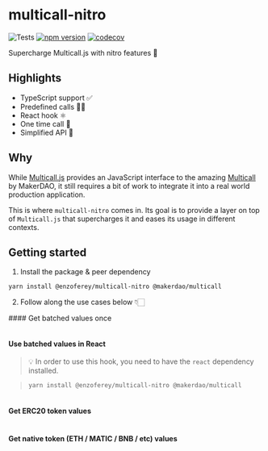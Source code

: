 # multicall-nitro

![Tests](https://github.com/enzoferey/multicall-nitro/actions/workflows/test.yml/badge.svg)
[![npm version](https://badge.fury.io/js/@enzoferey%2Fmulticall-nitro.svg)](https://badge.fury.io/js/@enzoferey%2Fmulticall-nitro)
[![codecov](https://codecov.io/gh/enzoferey/multicall-nitro/branch/main/graph/badge.svg?token=9amQLrkrar)](https://codecov.io/gh/enzoferey/multicall-nitro)

Supercharge Multicall.js with nitro features 💨

## Highlights

- TypeScript support ✅
- Predefined calls ✍🏻
- React hook ⚛️
- One time call 🎯
- Simplified API 💪

## Why

While [Multicall.js](https://github.com/makerdao/multicall.js) provides an JavaScript interface to the amazing [Multicall](https://github.com/makerdao/multicall) by MakerDAO, it still requires a bit of work to integrate it into a real world production application.

This is where `multicall-nitro` comes in. Its goal is to provide a layer on top of `Multicall.js` that supercharges it and eases its usage in different contexts.

## Getting started

1. Install the package & peer dependency

```sh
yarn install @enzoferey/multicall-nitro @makerdao/multicall
```

2. Follow along the use cases below 👇🏻

#### Get batched values once

```ts

```

#### Use batched values in React

> 💡 In order to use this hook, you need to have the `react` dependency installed.

> ```sh
> yarn install @enzoferey/multicall-nitro @makerdao/multicall
> ```

```ts

```

#### Get ERC20 token values

```ts

```

#### Get native token (ETH / MATIC / BNB / etc) values

```ts

```

